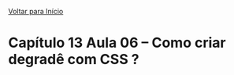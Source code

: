 [Voltar para Início](https://github.com/vinis-moraes/curso-html-css)
# Capítulo 13 Aula 06 – Como criar degradê com CSS ?
